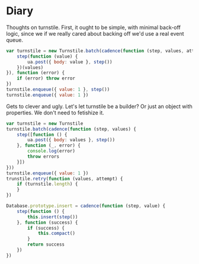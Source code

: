 # Diary

Thoughts on turnstile. First, it ought to be simple, with minimal back-off
logic, since we if we really cared about backing off we'd use a real event
queue.

```javascript
var turnstile = new Turnstile.batch(cadence(function (step, values, attept) {
    step(function (value) {
        ua.post({ body: value }, step())
    })(values)
}), function (error) {
    if (error) throw error
})
turnstile.enqueue({ value: 1 }, step())
turnstile.enqueue({ value: 1 })
```
Gets to clever and ugly. Let's let turnstile be a builder? Or just an object
with properties. We don't need to fetishize it.

```javascript
var turnstile = new Turnstile
turnstile.batch(cadence(function (step, values) {
    step([function () {
        ua.post({ body: values }, step())
    }, function (_, error) {
        console.log(error)
        throw errors
    }])
}))
turnstile.enqueue({ value: 1 })
trunstile.retry(function (values, attempt) {
    if (turnstile.length) {
    }
})

Database.prototype.insert = cadence(function (step, value) {
    step(function () {
        this.insert(step())
    }, function (success) {
        if (success) {
            this.compact()
        }
        return success
    })
})
```
